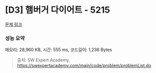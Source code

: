 # [D3] 햄버거 다이어트 - 5215 

[문제 링크](https://swexpertacademy.com/main/code/problem/problemDetail.do?contestProbId=AWT-lPB6dHUDFAVT) 

### 성능 요약

메모리: 28,960 KB, 시간: 555 ms, 코드길이: 1,236 Bytes



> 출처: SW Expert Academy, https://swexpertacademy.com/main/code/problem/problemList.do
